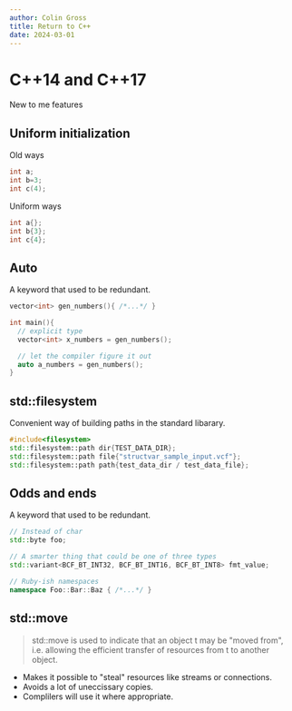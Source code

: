 ```yaml
---
author: Colin Gross
title: Return to C++
date: 2024-03-01
---
```


# C++14 and C++17
New to me features

## Uniform initialization
Old ways

```c++
int a;
int b=3;
int c(4);
```

Uniform ways
```c++
int a{};
int b{3};
int c{4};
```

## Auto
A keyword that used to be redundant.

```c++
vector<int> gen_numbers(){ /*...*/ }

int main(){
  // explicit type
  vector<int> x_numbers = gen_numbers();

  // let the compiler figure it out
  auto a_numbers = gen_numbers();
}
```

## std::filesystem
Convenient way of building paths in the standard libarary.

```c++
#include<filesystem>
std::filesystem::path dir{TEST_DATA_DIR};
std::filesystem::path file{"structvar_sample_input.vcf"};
std::filesystem::path path{test_data_dir / test_data_file};
```

## Odds and ends
A keyword that used to be redundant.

```c++
// Instead of char
std::byte foo;

// A smarter thing that could be one of three types
std::variant<BCF_BT_INT32, BCF_BT_INT16, BCF_BT_INT8> fmt_value;

// Ruby-ish namespaces
namespace Foo::Bar::Baz { /*...*/ }
```

## std::move

> std::move is used to indicate that an object t may be "moved from", i.e. allowing the efficient transfer of resources from t to another object.

- Makes it possible to "steal" resources like streams or connections.
- Avoids a lot of uneccissary copies.
- Complilers will use it where appropriate.
